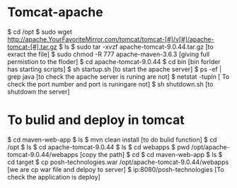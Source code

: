 # Tomcat-apache
$ cd /opt
$ sudo wget http://apache.YourFavoriteMirror.com/tomcat/tomcat-[#]/v[#]/apache-tomcat-[#].tar.gz
$ ls
$ sudo tar -xvzf apache-tomcat-9.0.44.tar.gz  [to exract the file]
$ sudo chmod -R 777 apache-maven-3.6.3  [giving full permistion to the floder]
$ cd apache-tomcat-9.0.44
$ cd bin [bin forlder has starting scripts]
$ sh startup.sh [to start the apache server]
$ ps -ef | grep java [to check the apache server is runing are not]
$ netstat -tupln [ To check the port number and port is runingare not]
$ sh shutdown.sh [to shutdown the server]
  
  
To bulid and deploy in tomcat
=================================
$ cd maven-web-app
$ ls
$ mvn clean install [to do bulid function]
$ cd /opt
$ ls
$ cd apache-tomcat-9.0.44
$ ls
$ cd webapps 
$ pwd 
  /opt/apache-tomcat-9.0.44/webapps  [copy the path]
$ cd 
$ cd maven-web-app
$ ls
$ cd target
$ cp posh-technologies.war  /opt/apache-tomcat-9.0.44/webapps [we are cp war file and delpoy to server]
$ ip:8080/posh-technologies [To check the application is deploy]
